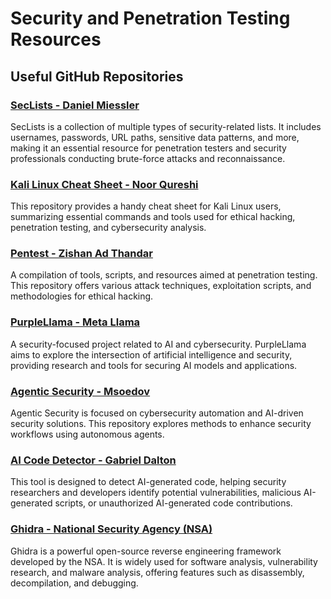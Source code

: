 # Security and Penetration Testing Resources

## Useful GitHub Repositories

### [SecLists - Daniel Miessler](https://github.com/danielmiessler/SecLists)
SecLists is a collection of multiple types of security-related lists. It includes usernames, passwords, URL paths, sensitive data patterns, and more, making it an essential resource for penetration testers and security professionals conducting brute-force attacks and reconnaissance.

### [Kali Linux Cheat Sheet - Noor Qureshi](https://github.com/NoorQureshi/kali-linux-cheatsheet)
This repository provides a handy cheat sheet for Kali Linux users, summarizing essential commands and tools used for ethical hacking, penetration testing, and cybersecurity analysis.

### [Pentest - Zishan Ad Thandar](https://github.com/ZishanAdThandar/pentest)
A compilation of tools, scripts, and resources aimed at penetration testing. This repository offers various attack techniques, exploitation scripts, and methodologies for ethical hacking.

### [PurpleLlama - Meta Llama](https://github.com/meta-llama/PurpleLlama)
A security-focused project related to AI and cybersecurity. PurpleLlama aims to explore the intersection of artificial intelligence and security, providing research and tools for securing AI models and applications.

### [Agentic Security - Msoedov](https://github.com/msoedov/agentic_security)
Agentic Security is focused on cybersecurity automation and AI-driven security solutions. This repository explores methods to enhance security workflows using autonomous agents.

### [AI Code Detector - Gabriel Dalton](https://github.com/Gabriel-Dalton/AI-Code-Detector)
This tool is designed to detect AI-generated code, helping security researchers and developers identify potential vulnerabilities, malicious AI-generated scripts, or unauthorized AI-generated code contributions.

### [Ghidra - National Security Agency (NSA)](https://github.com/NationalSecurityAgency/ghidra)
Ghidra is a powerful open-source reverse engineering framework developed by the NSA. It is widely used for software analysis, vulnerability research, and malware analysis, offering features such as disassembly, decompilation, and debugging.
